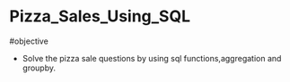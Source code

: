 # Pizza_Sales_Using_SQL

#objective
- Solve the pizza sale questions by using sql functions,aggregation and groupby.
